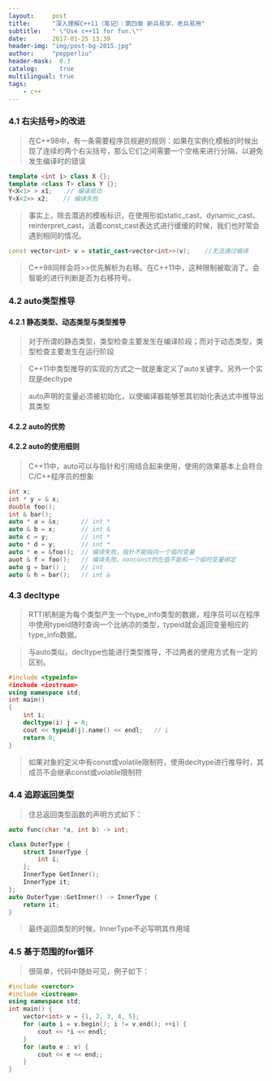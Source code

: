 ```yaml
---
layout:     post
title:      "深入理解C++11（笔记）：第四章 新兵易学，老兵易用"
subtitle:   " \"Use c++11 for fun.\""
date:       2017-01-25 13:39
header-img: "img/post-bg-2015.jpg"
author:     "pepperliu"
header-mask:  0.3
catalog:      true
multilingual: true
tags:
    - c++
---
```


### 4.1 右尖括号\>的改进

> 在C\+\+98中，有一条需要程序员规避的规则：如果在实例化模板的时候出现了连续的两个右尖括号，那么它们之间需要一个空格来进行分隔，以避免发生编译时的错误

```cpp
template <int i> class X {};
template <class T> class Y {};
Y<X<1> > x1;    // 编译成功
Y<X<2>> x2;    // 编译失败
```

> 事实上，除去潜逃的模板标识，在使用形如static_cast、dynamic_cast、reinterpret_cast，活着const_cast表达式进行缓缓的时候，我们也时常会遇到相同的情况。

```cpp
const vector<int> v = static_cast<vector<int>>(v);    //无法通过编译
```

> C\+\+98同样会将\>\>优先解析为右移。在C\+\+11中，这种限制被取消了。会智能的进行判断是否为右移符号。

### 4.2 auto类型推导

#### 4.2.1 静态类型、动态类型与类型推导

> 对于所谓的静态类型，类型检查主要发生在编译阶段；而对于动态类型，类型检查主要发生在运行阶段

> C\+\+11中类型推导的实现的方式之一就是重定义了auto关键字。另外一个实现是decltype

> auto声明的变量必须被初始化，以使编译器能够葱其初始化表达式中推导出其类型

#### 4.2.2 auto的优势

#### 4.2.2 auto的使用细则

> C\+\+11中，auto可以与指针和引用结合起来使用，使用的效果基本上会符合C/C\+\+程序员的想象

```cpp
int x;
int * y = & x;
double foo();
int & bar();
auto * a = &x;      // int *
auto & b = x;       // int &
auto c = y;         // int *
auto * d = y;       // int *
auto * e = &foo();  // 编译失败，指针不能指向一个临时变量
auot & f = foo();   // 编译失败，nonconst的左值不能和一个临时变量绑定
auto g = bar() ;    // int
auto & h = bar();   // int &
```

### 4.3 decltype

> RTTI机制是为每个类型产生一个type_info类型的数据，程序员可以在程序中使用typeid随时查询一个比纳凉的类型，typeid就会返回变量相应的type_info数据。

> 与auto类似，decltype也能进行类型推导，不过两者的使用方式有一定的区别。

```cpp
#include <typeinfo>
#inckude <iostream>
using namespace std;
int main()
{
    int i;
    decltype(i) j = 0;
    cout << typeid(j).name() << endl;   // i
    return 0;
}
```

> 如果对象的定义中有const或volatile限制符，使用decltype进行推导时，其成员不会继承const或volatile限制符

### 4.4 追踪返回类型

> 住总返回类型函数的声明方式如下：

```cpp
auto func(char *a, int b) -> int;
```

```cpp
class OuterType {
    struct InnerType {
        int i;
    };
    InnerType GetInner();
    InnerType it;
};
auto OuterType::GetInner() -> InnerType {
    return it;
}
```

> 最终返回类型的时候，InnerType不必写明其作用域

### 4.5 基于范围的for循环

> 很简单，代码中随处可见，例子如下：

```cpp
#include <verctor>
#include <iostream>
using namespace std;
int main() {
    vector<int> v = {1, 2, 3, 4, 5};
    for (auto i = v.begin(); i != v.end(); ++i) {
        cout << *i << endl;
    }
    for (auto e : v) {
        cout << e << end;;
    }
}
```
